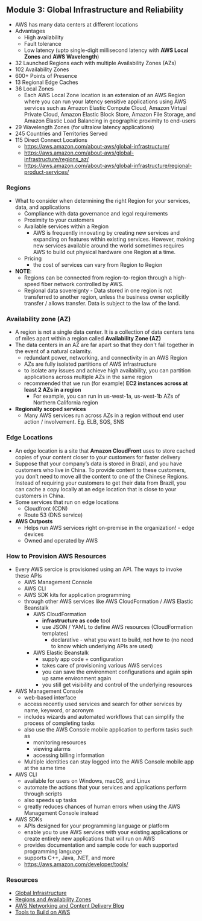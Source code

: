## Module 3: Global Infrastructure and Reliability
- AWS has many data centers at different locations
- Advantages
    - High availability
    - Fault tolerance
    - Low latency (upto single-digit millisecond latency with __AWS Local Zones__ and __AWS Wavelength__)
- 32 Launched Regions each with multiple Availability Zones (AZs)
- 102 Availability Zones
- 600+ Points of Presence
- 13 Regional Edge Caches
- 36 Local Zones
    - Each AWS Local Zone location is an extension of an AWS Region where you can run your latency sensitive applications using AWS services such as Amazon Elastic Compute Cloud, Amazon Virtual Private Cloud, Amazon Elastic Block Store, Amazon File Storage, and Amazon Elastic Load Balancing in geographic proximity to end-users
- 29 Wavelength Zones (for ultralow latency applications)
- 245 Countries and Territories Served
- 115 Direct Connect Locations
    - https://aws.amazon.com/about-aws/global-infrastructure/
    - https://aws.amazon.com/about-aws/global-infrastructure/regions_az/
    - https://aws.amazon.com/about-aws/global-infrastructure/regional-product-services/

### Regions
- What to consider when determining the right Region for your services, data, and applications
    - Compliance with data governance and legal requirements
    - Proximity to your customers
    - Available services within a Region
        - AWS is frequently innovating by creating new services and expanding on features within existing services. However, making new services available around the world sometimes requires AWS to build out physical hardware one Region at a time. 
    - Pricing
        - the cost of services can vary from Region to Region
- __NOTE__:
    - Regions can be connected from region-to-region through a high-speed fiber network controlled by AWS.
    - Regional data sovereignty - Data stored in one region is not transferred to another region, unless the business owner explicitly transfer / allows transfer. Data is subject to the law of the land.

### Availability zone (AZ)
- A region is not a single data center. It is a collection of data centers tens of miles apart within a region called __Availability Zone (AZ)__
- The data centers in an AZ are far apart so that they don't fail together in the event of a natural calamity.
    - redundant power, networking, and connectivity in an AWS Region
    - AZs are fully isolated partitions of AWS infrastructure
    - to isolate any issues and achieve high availability, you can partition applications across multiple AZs in the same region
    - recommended that we run (for example) __EC2 instances across at least 2 AZs in a region__
        - For example, you can run in us-west-1a, us-west-1b AZs of Northern California region
- __Regionally scoped services__
    - Many AWS services run across AZs in a region without end user action / involvement. Eg. ELB, SQS, SNS

### Edge Locations
- An edge location is a site that __Amazon CloudFront__ uses to store cached copies of your content closer to your customers for faster delivery
- Suppose that your company’s data is stored in Brazil, and you have customers who live in China. To provide content to these customers, you don’t need to move all the content to one of the Chinese Regions. Instead of requiring your customers to get their data from Brazil, you can cache a copy locally at an edge location that is close to your customers in China.
- Some services that run on edge locations
    - Cloudfront (CDN)
    - Route 53 (DNS service)
- __AWS Outposts__
    - Helps run AWS services right on-premise in the organization! - edge devices
    - Owned and operated by AWS

### How to Provision AWS Resources
- Every AWS sercice is provisioned using an API. The ways to invoke these APIs
    - AWS Management Console
    - AWS CLI
    - AWS SDK kits for application programming
    - through other AWS services like AWS CloudFormation / AWS Elastic Beanstalk
        - AWS CloudFormation
            - __infrastructure as code__ tool
            - use JSON / YAML to define AWS resources (CloudFormation templates)
                - declarative - what you want to build, not how to (no need to know which underlying APIs are used)
        - AWS Elastic Beanstalk
            - supply app code + configuration
            - takes care of provisioning various AWS services
            - you can save the environment configurations and again spin up same environment again
            - you still get visibility and control of the underlying resources
- AWS Management Console
    - web-based interface
    - access recently used services and search for other services by name, keyword, or acronym
    - includes wizards and automated workflows that can simplify the process of completing tasks
    - also use the AWS Console mobile application to perform tasks such as
        - monitoring resources
        - viewing alarms
        - accessing billing information
    - Multiple identities can stay logged into the AWS Console mobile app at the same time
- AWS CLI
    - available for users on Windows, macOS, and Linux
    - automate the actions that your services and applications perform through scripts
    - also speeds up tasks
    - greatly reduces chances of human errors when using the AWS Management Console instead
- AWS SDKs
    - APIs designed for your programming language or platform
    - enable you to use AWS services with your existing applications or create entirely new applications that will run on AWS
    - provides documentation and sample code for each supported programming language
    - supports C++, Java, .NET, and more
    - https://aws.amazon.com/developer/tools/

### Resources
- [Global Infrastructure](https://aws.amazon.com/about-aws/global-infrastructure/)
- [Regions and Availability Zones](https://aws.amazon.com/about-aws/global-infrastructure/regions_az/)
- [AWS Networking and Content Delivery Blog](https://aws.amazon.com/blogs/networking-and-content-delivery/)
- [Tools to Build on AWS](https://aws.amazon.com/developer/tools/)